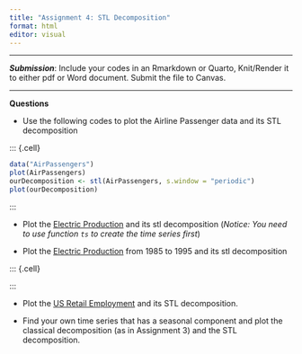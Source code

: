 ```yaml
---
title: "Assignment 4: STL Decomposition"
format: html
editor: visual
---
```




------------------------------------------------------------------------

***Submission***: Include your codes in an Rmarkdown or Quarto, Knit/Render it to either pdf or Word document. Submit the file to Canvas.  







------------------------------------------------------------------------

**Questions** 

- Use the following codes to plot the Airline Passenger data and its STL decomposition



::: {.cell}

```{.r .cell-code}
data("AirPassengers")
plot(AirPassengers)
ourDecomposition <- stl(AirPassengers, s.window = "periodic")
plot(ourDecomposition)
```
:::



- Plot the [Electric Production](data/Electric_Production.csv) and its stl decomposition (*Notice: You need to use function `ts` to create the time series first*)

- Plot the [Electric Production](data/Electric_Production.csv) from 1985 to 1995 and its stl decomposition



::: {.cell}

:::



- Plot the [US Retail Employment](data/us_retail_employment.csv) and its STL decomposition. 

- Find your own time series that has a seasonal component and plot the classical decomposition (as in Assignment 3) and the STL decomposition. 

